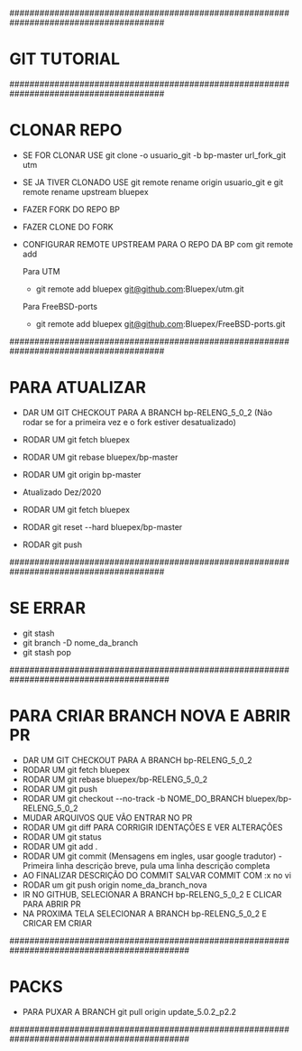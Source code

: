 #######################################################################################
# GIT TUTORIAL
#######################################################################################

# CLONAR REPO #
- SE FOR CLONAR USE git clone -o usuario_git -b bp-master url_fork_git utm
- SE JA TIVER CLONADO USE git remote rename origin usuario_git e git remote rename upstream bluepex
- FAZER FORK DO REPO BP
- FAZER CLONE DO FORK
- CONFIGURAR REMOTE UPSTREAM PARA O REPO DA BP com git remote add
	
	Para UTM
	 - git remote add bluepex git@github.com:Bluepex/utm.git
	 
	Para FreeBSD-ports
	 - git remote add bluepex git@github.com:Bluepex/FreeBSD-ports.git

#######################################################################################
# PARA ATUALIZAR #
- DAR UM GIT CHECKOUT PARA A BRANCH bp-RELENG_5_0_2 (Não rodar se for a primeira vez e o fork estiver desatualizado)
- RODAR UM git fetch bluepex
- RODAR UM git rebase bluepex/bp-master
- RODAR UM git origin bp-master

- Atualizado Dez/2020
- RODAR UM git fetch bluepex
- RODAR git reset --hard bluepex/bp-master
- RODAR git push

#######################################################################################
# SE ERRAR #
- git stash
- git branch -D nome_da_branch
- git stash pop

########################################################################################
# PARA CRIAR BRANCH NOVA E ABRIR PR #
- DAR UM GIT CHECKOUT PARA A BRANCH bp-RELENG_5_0_2
- RODAR UM git fetch bluepex
- RODAR UM git rebase bluepex/bp-RELENG_5_0_2
- RODAR UM git push
- RODAR UM git checkout --no-track -b NOME_DO_BRANCH bluepex/bp-RELENG_5_0_2
- MUDAR ARQUIVOS QUE VÃO ENTRAR NO PR
- RODAR UM git diff PARA CORRIGIR IDENTAÇÕES E VER ALTERAÇÕES
- RODAR UM git status
- RODAR UM git add .
- RODAR UM git commit (Mensagens em ingles, usar google tradutor) - Primeira linha descrição breve, pula uma linha descrição completa
- AO FINALIZAR DESCRIÇÃO DO COMMIT SALVAR COMMIT COM :x no vi
- RODAR um git push origin nome_da_branch_nova
- IR NO GITHUB, SELECIONAR A BRANCH bp-RELENG_5_0_2 E CLICAR PARA ABRIR PR
- NA PROXIMA TELA SELECIONAR A BRANCH bp-RELENG_5_0_2 E CRICAR EM CRIAR


############################################################################################
# PACKS #
- PARA PUXAR A BRANCH
git pull origin update_5.0.2_p2.2

############################################################################################
